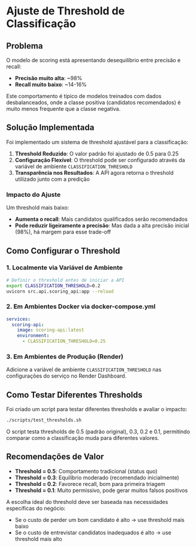 # Ajuste de Threshold de Classificação

## Problema

O modelo de scoring está apresentando desequilíbrio entre precisão e recall:
- **Precisão muito alta**: ~98%
- **Recall muito baixo**: ~14-16% 

Este comportamento é típico de modelos treinados com dados desbalanceados, onde a classe positiva (candidatos recomendados) é muito menos frequente que a classe negativa.

## Solução Implementada

Foi implementado um sistema de threshold ajustável para a classificação:

1. **Threshold Reduzido**: O valor padrão foi ajustado de 0.5 para 0.25
2. **Configuração Flexível**: O threshold pode ser configurado através da variável de ambiente `CLASSIFICATION_THRESHOLD`
3. **Transparência nos Resultados**: A API agora retorna o threshold utilizado junto com a predição

### Impacto do Ajuste

Um threshold mais baixo:
- **Aumenta o recall**: Mais candidatos qualificados serão recomendados
- **Pode reduzir ligeiramente a precisão**: Mas dada a alta precisão inicial (98%), há margem para esse trade-off

## Como Configurar o Threshold

### 1. Localmente via Variável de Ambiente

```bash
# Definir o threshold antes de iniciar a API
export CLASSIFICATION_THRESHOLD=0.2
uvicorn src.api.scoring_api:app --reload
```

### 2. Em Ambientes Docker via docker-compose.yml

```yaml
services:
  scoring-api:
    image: scoring-api:latest
    environment:
      - CLASSIFICATION_THRESHOLD=0.25
```

### 3. Em Ambientes de Produção (Render)

Adicione a variável de ambiente `CLASSIFICATION_THRESHOLD` nas configurações do serviço no Render Dashboard.

## Como Testar Diferentes Thresholds

Foi criado um script para testar diferentes thresholds e avaliar o impacto:

```bash
./scripts/test_thresholds.sh
```

O script testa thresholds de 0.5 (padrão original), 0.3, 0.2 e 0.1, permitindo comparar como a classificação muda para diferentes valores.

## Recomendações de Valor

- **Threshold = 0.5**: Comportamento tradicional (status quo)
- **Threshold = 0.3**: Equilíbrio moderado (recomendado inicialmente)
- **Threshold = 0.2**: Favorece recall, bom para primeira triagem
- **Threshold = 0.1**: Muito permissivo, pode gerar muitos falsos positivos

A escolha ideal do threshold deve ser baseada nas necessidades específicas do negócio:
- Se o custo de perder um bom candidato é alto → use threshold mais baixo
- Se o custo de entrevistar candidatos inadequados é alto → use threshold mais alto